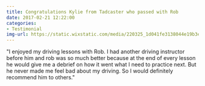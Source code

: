 ```yaml
---
title: Congratulations Kylie from Tadcaster who passed with Rob
date: 2017-02-21 12:22:00
categories:
- Testimonial
img-url: https://static.wixstatic.com/media/220325_1d041fe3138044e19b3e099ac322a26d~mv2_d_1746_1591_s_2.jpg/v1/fill/w_330,h_227,al_c,q_80,usm_0.66_1.00_0.01/220325_1d041fe3138044e19b3e099ac322a26d~mv2_d_1746_1591_s_2.webp
---
```


"I enjoyed my driving lessons with Rob. I had another driving instructor before him and rob was so much better because at the end of every lesson he would give me a debrief on how it went what I need to practice next. But he never made me feel bad about my driving. So I would definitely recommend him to others."
